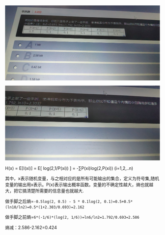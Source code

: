 ![image-20200824113600876](assets/%E4%BF%A1%E6%81%AF%E7%86%B5%E8%AE%A1%E7%AE%97/image-20200824113600876.png)

![image-20200824115352669](assets/%E4%BF%A1%E6%81%AF%E7%86%B5%E8%AE%A1%E7%AE%97/image-20200824115352669.png)

H(x) = E[I(xi)] = E[ log(2,1/P(xi)) ] = -∑P(xi)log(2,P(xi)) (i=1,2,..n)

其中，x表示随机变量，与之相对应的是所有可能输出的集合，定义为符号集,随机变量的输出用x表示。P(x)表示输出概率函数。变量的不确定性越大，熵也就越大，把它搞清楚所需要的信息量也就越大.

做手脚之后熵=`-0.5log(2, 0.5) - 5 * 0.1log(2, 0.1)=0.5+0.5*(ln10/ln2)=0.5*(1+2.303/0.693)=2.162`

做手脚之前熵=`6*(-1/6)*(log(2, 1/6))=ln6/ln2=1.792/0.693=2.586`

熵减：2.586-2.162=0.424